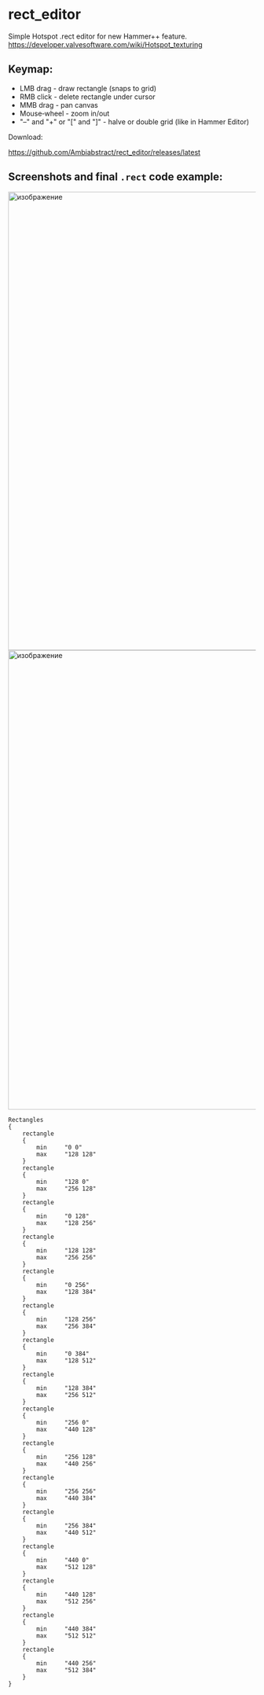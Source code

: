 # rect_editor
Simple Hotspot .rect editor for new Hammer++ feature.
https://developer.valvesoftware.com/wiki/Hotspot_texturing

## Keymap:
- LMB drag - draw rectangle (snaps to grid)
- RMB click - delete rectangle under cursor
- MMB drag - pan canvas
- Mouse‑wheel - zoom in/out
- "–" and "+" or  "[" and "]" - halve or double grid (like in Hammer Editor)


Download:

https://github.com/Ambiabstract/rect_editor/releases/latest

## Screenshots and final `.rect` code example:
<img width="969" height="933" alt="изображение" src="https://github.com/user-attachments/assets/1c5c8422-49d4-40ea-a469-aae93b632751" />
<img width="985" height="935" alt="изображение" src="https://github.com/user-attachments/assets/2f243c9c-ba9f-479e-ac9e-d0c53d226cc2" />

```
Rectangles
{
	rectangle
	{
		min		"0 0"
		max		"128 128"
	}
	rectangle
	{
		min		"128 0"
		max		"256 128"
	}
	rectangle
	{
		min		"0 128"
		max		"128 256"
	}
	rectangle
	{
		min		"128 128"
		max		"256 256"
	}
	rectangle
	{
		min		"0 256"
		max		"128 384"
	}
	rectangle
	{
		min		"128 256"
		max		"256 384"
	}
	rectangle
	{
		min		"0 384"
		max		"128 512"
	}
	rectangle
	{
		min		"128 384"
		max		"256 512"
	}
	rectangle
	{
		min		"256 0"
		max		"440 128"
	}
	rectangle
	{
		min		"256 128"
		max		"440 256"
	}
	rectangle
	{
		min		"256 256"
		max		"440 384"
	}
	rectangle
	{
		min		"256 384"
		max		"440 512"
	}
	rectangle
	{
		min		"440 0"
		max		"512 128"
	}
	rectangle
	{
		min		"440 128"
		max		"512 256"
	}
	rectangle
	{
		min		"440 384"
		max		"512 512"
	}
	rectangle
	{
		min		"440 256"
		max		"512 384"
	}
}
```


